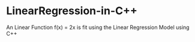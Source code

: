 # LinearRegression-in-C++

An Linear Function f(x) = 2x is fit using the Linear Regression Model using C++

